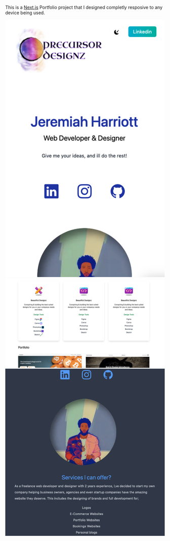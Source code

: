 This is a [Next.js](https://nextjs.org/) Portfolio project that I designed completly resposive to any device being used.


![alt text](https://github.com/britishninja47/Portfolio-Design/blob/master/Portfolio-shot.png)
![alt text](https://github.com/britishninja47/Portfolio-Design/blob/master/Portfolio-shot-3.png)
![alt text](https://github.com/britishninja47/Portfolio-Design/blob/master/Portfolio-shot-4.png)
